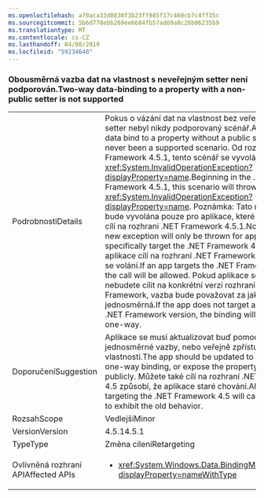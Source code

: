 ```yaml
---
ms.openlocfilehash: a70aca33d0830f3b23ff985f17c469cb7c4ff35c
ms.sourcegitcommit: 5b6d778ebb269ee6684fb57ad69a8c28b06235b9
ms.translationtype: MT
ms.contentlocale: cs-CZ
ms.lasthandoff: 04/08/2019
ms.locfileid: "59234648"
---
```

### <a name="two-way-data-binding-to-a-property-with-a-non-public-setter-is-not-supported"></a><span data-ttu-id="fd8be-101">Obousměrná vazba dat na vlastnost s neveřejným setter není podporován.</span><span class="sxs-lookup"><span data-stu-id="fd8be-101">Two-way data-binding to a property with a non-public setter is not supported</span></span>

|   |   |
|---|---|
|<span data-ttu-id="fd8be-102">Podrobnosti</span><span class="sxs-lookup"><span data-stu-id="fd8be-102">Details</span></span>|<span data-ttu-id="fd8be-103">Pokus o vázání dat na vlastnost bez veřejné metody setter nebyl nikdy podporovaný scénář.</span><span class="sxs-lookup"><span data-stu-id="fd8be-103">Attempting to data bind to a property without a public setter has never been a supported scenario.</span></span> <span data-ttu-id="fd8be-104">Od rozhraní .NET Framework 4.5.1, tento scénář se vyvolá <xref:System.InvalidOperationException?displayProperty=name>.</span><span class="sxs-lookup"><span data-stu-id="fd8be-104">Beginning in the .NET Framework 4.5.1, this scenario will throw an <xref:System.InvalidOperationException?displayProperty=name>.</span></span> <span data-ttu-id="fd8be-105">Poznámka: Tato nová výjimka bude vyvolána pouze pro aplikace, které specificky cílí na rozhraní .NET Framework 4.5.1.</span><span class="sxs-lookup"><span data-stu-id="fd8be-105">Note that this new exception will only be thrown for apps that specifically target the .NET Framework 4.5.1.</span></span> <span data-ttu-id="fd8be-106">Pokud aplikace cílí na rozhraní .NET Framework 4.5, povolí se volání.</span><span class="sxs-lookup"><span data-stu-id="fd8be-106">If an app targets the .NET Framework 4.5, the call will be allowed.</span></span> <span data-ttu-id="fd8be-107">Pokud aplikace sdělení nebudete cílit na konkrétní verzi rozhraní .NET Framework, vazba bude považovat za jako jednosměrná.</span><span class="sxs-lookup"><span data-stu-id="fd8be-107">If the app does not target a particular .NET Framework version, the binding will be treated as one-way.</span></span>|
|<span data-ttu-id="fd8be-108">Doporučení</span><span class="sxs-lookup"><span data-stu-id="fd8be-108">Suggestion</span></span>|<span data-ttu-id="fd8be-109">Aplikace se musí aktualizovat buď pomocí jednosměrné vazby, nebo veřejně zpřístupnit setter vlastnosti.</span><span class="sxs-lookup"><span data-stu-id="fd8be-109">The app should be updated to either use one-way binding, or expose the property's setter publicly.</span></span> <span data-ttu-id="fd8be-110">Můžete také cílí na rozhraní .NET Framework 4.5 způsobí, že aplikace staré chování.</span><span class="sxs-lookup"><span data-stu-id="fd8be-110">Alternatively, targeting the .NET Framework 4.5 will cause the app to exhibit the old behavior.</span></span>|
|<span data-ttu-id="fd8be-111">Rozsah</span><span class="sxs-lookup"><span data-stu-id="fd8be-111">Scope</span></span>|<span data-ttu-id="fd8be-112">Vedlejší</span><span class="sxs-lookup"><span data-stu-id="fd8be-112">Minor</span></span>|
|<span data-ttu-id="fd8be-113">Version</span><span class="sxs-lookup"><span data-stu-id="fd8be-113">Version</span></span>|<span data-ttu-id="fd8be-114">4.5.1</span><span class="sxs-lookup"><span data-stu-id="fd8be-114">4.5.1</span></span>|
|<span data-ttu-id="fd8be-115">Type</span><span class="sxs-lookup"><span data-stu-id="fd8be-115">Type</span></span>|<span data-ttu-id="fd8be-116">Změna cílení</span><span class="sxs-lookup"><span data-stu-id="fd8be-116">Retargeting</span></span>|
|<span data-ttu-id="fd8be-117">Ovlivněná rozhraní API</span><span class="sxs-lookup"><span data-stu-id="fd8be-117">Affected APIs</span></span>|<ul><li><xref:System.Windows.Data.BindingMode.TwoWay?displayProperty=nameWithType></li></ul>|
